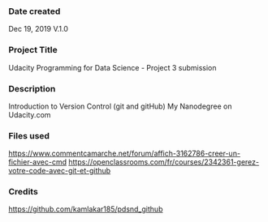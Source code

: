 ### Date created
Dec 19, 2019 V.1.0

### Project Title
Udacity Programming for Data Science - Project 3 submission

### Description
Introduction to Version Control (git and gitHub)
My Nanodegree on Udacity.com

### Files used
https://www.commentcamarche.net/forum/affich-3162786-creer-un-fichier-avec-cmd
https://openclassrooms.com/fr/courses/2342361-gerez-votre-code-avec-git-et-github

### Credits
https://github.com/kamlakar185/pdsnd_github

